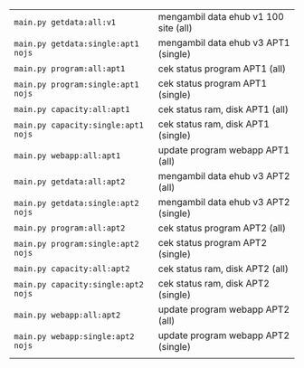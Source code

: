 |                                     |                                       |
| ----------------------------------- | ------------------------------------- |
| `main.py getdata:all:v1`            | mengambil data ehub v1 100 site (all) |
| `main.py getdata:single:apt1 nojs`  | mengambil data ehub v3 APT1 (single)  |
| `main.py program:all:apt1`          | cek status program APT1 (all)         |
| `main.py program:single:apt1 nojs`  | cek status program APT1 (single)      |
| `main.py capacity:all:apt1`         | cek status ram, disk APT1 (all)       |
| `main.py capacity:single:apt1 nojs` | cek status ram, disk APT1 (single)    |
| `main.py webapp:all:apt1`           | update program webapp APT1 (all)      |
| `main.py getdata:all:apt2`          | mengambil data ehub v3 APT2 (all)     |
| `main.py getdata:single:apt2 nojs`  | mengambil data ehub v3 APT2 (single)  |
| `main.py program:all:apt2`          | cek status program APT2 (all)         |
| `main.py program:single:apt2 nojs`  | cek status program APT2 (single)      |
| `main.py capacity:all:apt2`         | cek status ram, disk APT2 (all)       |
| `main.py capacity:single:apt2 nojs` | cek status ram, disk APT2 (single)    |
| `main.py webapp:all:apt2`           | update program webapp APT2 (all)      |
| `main.py webapp:single:apt2 nojs`   | update program webapp APT2 (single)   |
|                                     |                                       |

